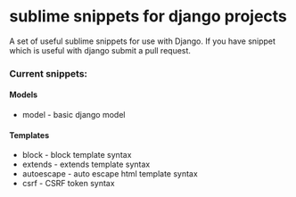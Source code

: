 # sublime snippets for django projects

A set of useful sublime snippets for use with Django. If you have snippet which is useful with django submit a pull request.

### Current snippets:
#### Models
* model - basic django model

#### Templates
* block - block template syntax
* extends - extends template syntax
* autoescape - auto escape html template syntax
* csrf - CSRF token syntax
